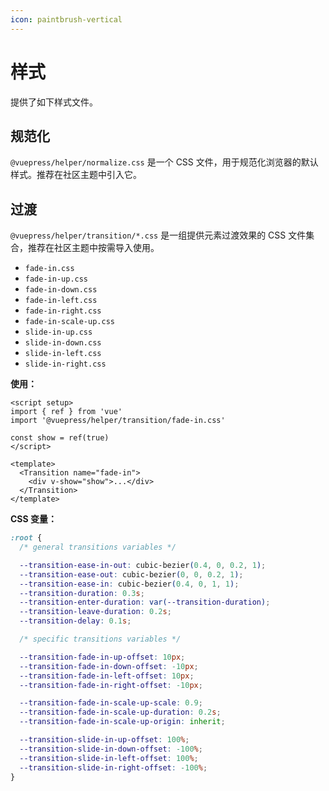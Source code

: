 ```yaml
---
icon: paintbrush-vertical
---
```


# 样式

提供了如下样式文件。

## 规范化

`@vuepress/helper/normalize.css` 是一个 CSS 文件，用于规范化浏览器的默认样式。推荐在社区主题中引入它。

## 过渡

`@vuepress/helper/transition/*.css` 是一组提供元素过渡效果的 CSS 文件集合，推荐在社区主题中按需导入使用。

- `fade-in.css`
- `fade-in-up.css`
- `fade-in-down.css`
- `fade-in-left.css`
- `fade-in-right.css`
- `fade-in-scale-up.css`
- `slide-in-up.css`
- `slide-in-down.css`
- `slide-in-left.css`
- `slide-in-right.css`

**使用：**

```vue
<script setup>
import { ref } from 'vue'
import '@vuepress/helper/transition/fade-in.css'

const show = ref(true)
</script>

<template>
  <Transition name="fade-in">
    <div v-show="show">...</div>
  </Transition>
</template>
```

**CSS 变量：**

```css
:root {
  /* general transitions variables */

  --transition-ease-in-out: cubic-bezier(0.4, 0, 0.2, 1);
  --transition-ease-out: cubic-bezier(0, 0, 0.2, 1);
  --transition-ease-in: cubic-bezier(0.4, 0, 1, 1);
  --transition-duration: 0.3s;
  --transition-enter-duration: var(--transition-duration);
  --transition-leave-duration: 0.2s;
  --transition-delay: 0.1s;

  /* specific transitions variables */

  --transition-fade-in-up-offset: 10px;
  --transition-fade-in-down-offset: -10px;
  --transition-fade-in-left-offset: 10px;
  --transition-fade-in-right-offset: -10px;

  --transition-fade-in-scale-up-scale: 0.9;
  --transition-fade-in-scale-up-duration: 0.2s;
  --transition-fade-in-scale-up-origin: inherit;

  --transition-slide-in-up-offset: 100%;
  --transition-slide-in-down-offset: -100%;
  --transition-slide-in-left-offset: 100%;
  --transition-slide-in-right-offset: -100%;
}
```
